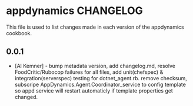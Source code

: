 appdynamics CHANGELOG
========================

This file is used to list changes made in each version of the appdynamics cookbook.

0.0.1
-----
- [Al Kemner] - bump metadata version, add changelog.md, resolve FoodCritic/Rubocop failures for all files, add unit(chefspec) & integration(serverspec) testing for dotnet_agent.rb. remove checksum, subscripe AppDynamics.Agent.Coordinator_service to config template so appd service will restart automaticly if template properties get changed. 
